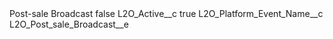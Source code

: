 <?xml version="1.0" encoding="UTF-8"?>
<CustomMetadata xmlns="http://soap.sforce.com/2006/04/metadata" xmlns:xsi="http://www.w3.org/2001/XMLSchema-instance" xmlns:xsd="http://www.w3.org/2001/XMLSchema">
    <label>Post-sale Broadcast</label>
    <protected>false</protected>
    <values>
        <field>L2O_Active__c</field>
        <value xsi:type="xsd:boolean">true</value>
    </values>
    <values>
        <field>L2O_Platform_Event_Name__c</field>
        <value xsi:type="xsd:string">L2O_Post_sale_Broadcast__e</value>
    </values>
</CustomMetadata>
